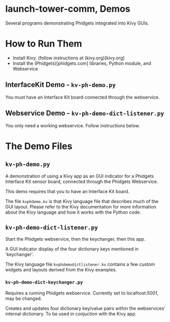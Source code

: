 # launch-tower-comm, Demos

Several programs demonstrating Phidgets integrated into Kivy GUIs.

# How to Run Them

* Install Kivy. (follow instructions at (kivy.org)[kivy.org]
* Install the (Phidgets)[phidgets.com] libraries, Python module, and Webservice 

## InterfaceKit Demo - `kv-ph-demo.py`

You must have an Interface Kit board connected through the webservice.

## Webservice Demo - `kv-ph-demo-dict-listener.py`

You only need a working webservice. Follow instructions below.

# The Demo Files

## `kv-ph-demo.py`

A demonstration of using a Kivy app as an GUI indicator for a Phidgets
Interface Kit sensor board, connected through the Phidgets Webservice.

This demo requires that you to have an Interface Kit board.  

The file `kvphdemo.kv` is that Kivy language file that describes much 
of the GUI layout.  Please refer to the Kivy documentation for more
information about the Kivy language and how it works with the Python
code.

## `kv-ph-demo-dict-listener.py`

Start the Phidgets webservice, then the keychanger, then this app.

A GUI indicator display of the four dictionary keys mentioned in 
'keychanger'.  

The Kivy language file `kvphdemodictlistener.kv` contains a few custom
widgets and layouts derived from the Kivy examples.  

### `kv-ph-demo-dict-keychanger.py`

Requires a running Phidgets webservice. Currently set to localhost:5001,
may be changed.  

Creates and updates four dictionary key/value pairs within the 
webservices' internal dictionary.  To be used in conjuction with the 
Kivy app.


